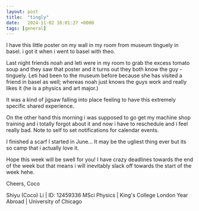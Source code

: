 ```yaml
---
layout: post
title:  "tingly"
date:   2024-11-02 16:01:27 +0000
tags: [general]
---
```

I have this little poster on my wall in my room from museum tinguely in basel. i got it when i went to basel with theo.

Last night friends noah and leti were in my room to grab the excess tomato soup and they saw that poster and it turns out they both know the guy - tinguely. Leti had been to the museum before because she has visited a friend in basel as well; whereas noah just knows the guys work and really likes it (he is a physics and art major.)

It was a kind of jigsaw falling into place feeling to have this extremely specific shared experience.

On the other hand this morning i was supposed to go get my machine shop training and i totally forgot about it and now i have to reschedule and i feel really bad. Note to self to set notifications for calendar events.

I finished a scarf I started in June... It may be the ugliest thing ever but its so camp that i actually love it.

Hope this week will be swell for you! I have crazy deadlines towards the end of the week but that means i will inevitably slack off towards the start of the week hehe.

Cheers,
Coco



Shiyu (Coco) Li | ID: 12459336
MSci Physics |  King's College London
Year Abroad | University of Chicago
